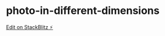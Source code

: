 # photo-in-different-dimensions

[Edit on StackBlitz ⚡️](https://stackblitz.com/edit/photo-in-different-dimensions)